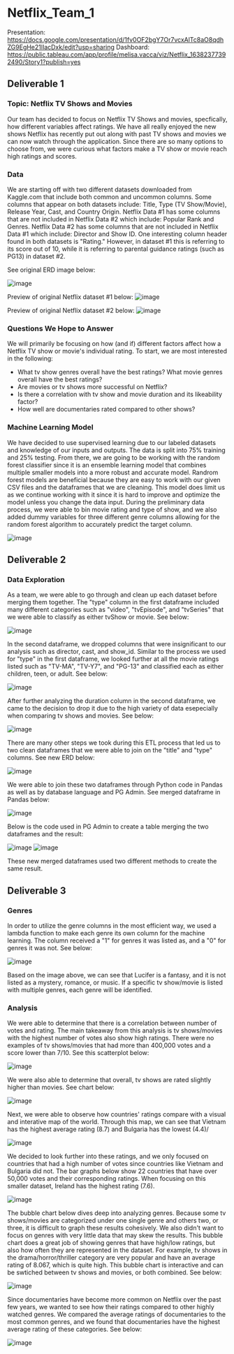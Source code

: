 # Netflix_Team_1 

Presentation: https://docs.google.com/presentation/d/1fv0OF2bgY7Or7vcxAlTc8aO8qdhZG9EgHe21lIacDxk/edit?usp=sharing
Dashboard: https://public.tableau.com/app/profile/melisa.vacca/viz/Netflix_16382377392490/Story1?publish=yes

## Deliverable 1

### Topic: Netflix TV Shows and Movies
Our team has decided to focus on Netflix TV Shows and movies, specfically, how different variables affect ratings.  We have all really enjoyed the new shows Netflix has recently put out along with past TV shows and movies we can now watch through the application.  Since there are so many options to choose from, we were curious what factors make a TV show or movie reach high ratings and scores.  

### Data
We are starting off with two different datasets downloaded from Kaggle.com that include both common and uncommon columns.  Some columns that appear on both datasets include: Title, Type (TV Show/Movie), Release Year, Cast, and Country Origin.  Netflix Data #1 has some columns that are not included in Netflix Data #2 which include: Popular Rank and Genres.  Netflix Data #2 has some columns that are not included in Netflix Data #1 which include: Director and Show ID.  One interesting column header found in both datasets is "Rating."  However, in dataset #1 this is referring to its score out of 10, while it is referring to parental guidance ratings (such as PG13) in dataset #2.  

See  original ERD image below:

![image](https://user-images.githubusercontent.com/64279232/140628398-59b659df-ba62-499c-9745-ba3b532f7f9f.png)

Preview of original Netflix dataset #1 below:
![image](https://user-images.githubusercontent.com/64279232/140628580-d81c9e31-1353-455f-b672-c49be421b366.png)

Preview of original Netflix dataset #2 below:
![image](https://user-images.githubusercontent.com/64279232/140628670-22d7736a-491c-4e4b-80e4-9672009c5220.png)


### Questions We Hope to Answer
We will primarily be focusing on how (and if) different factors affect how a Netflix TV show or movie's individual rating. To start, we are most interested in the following:
- What tv show genres overall have the best ratings?  What movie genres overall have the best ratings?
- Are movies or tv shows more successful on Netflix?
- Is there a correlation with tv show and movie duration and its likeability factor? 
- How well are documentaries rated compared to other shows?

### Machine Learning Model
 
We have decided to use supervised learning due to our labeled datasets and knowledge of our inputs and outputs.  The data is split into 75% training and 25% testing.  From there, we are going to be working with the random forest classifier since it is an ensemble learning model that combines multiple smaller models into a more robust and accurate model. Randrom forest models are beneficial because they are easy to work with our given CSV files and the dataframes that we are cleaning. This model does limit us as we continue working with it since it is hard to improve and optimize the model unless you change the data input.  During the preliminary data process, we were able to bin movie rating and type of show, and we also added dummy variables for three different genre columns allowing for the random forest algorithm to accurately predict the target column. 

![image](https://user-images.githubusercontent.com/64279232/143799144-6e6a64d1-232d-4a28-abfc-9f53a6a17f07.png)

## Deliverable 2

### Data Exploration

As a team, we were able to go through and clean up each dataset before merging them together.  The "type" column in the first dataframe included many different categories such as "video", "tvEpisode", and "tvSeries" that we were able to classify as either tvShow or movie. See below:

![image](https://user-images.githubusercontent.com/64279232/142741814-5ab5bff8-fb9a-4db6-853d-6574b3f9eef9.png)

In the second dataframe, we dropped columns that were insignificant to our analysis such as director, cast, and show_id.  Similar to the process we used for "type" in the first dataframe, we looked further at all the movie ratings listed such as "TV-MA", "TV-Y7", and "PG-13" and classified each as either children, teen, or adult. See below:

![image](https://user-images.githubusercontent.com/64279232/142741836-dcc4d37e-843c-443a-86b3-6d6df1110d04.png)

After further analyzing the duration column in the second dataframe, we came to the decision to drop it due to the high variety of data esepecially when comparing tv shows and movies.  See below:

![image](https://user-images.githubusercontent.com/64279232/142741856-7e80c022-e222-4675-8492-6b9ebfcfd7ed.png)

There are many other steps we took during this ETL process that led us to two clean dataframes that we were able to join on the "title" and "type" columns.  See new ERD below:

![image](https://user-images.githubusercontent.com/64279232/142741912-bcd9687b-c879-4f6f-be1c-720c1063c7de.png)

We were able to join these two dataframes through Python code in Pandas as well as by database language and PG Admin.  See merged dataframe in Pandas below:

![image](https://user-images.githubusercontent.com/64279232/142741974-6949dd22-ae8a-4d87-9e1c-ef9cbb1bab4a.png)

Below is the code used in PG Admin to create a table merging the two dataframes and the result:

![image](https://user-images.githubusercontent.com/64279232/142741992-dc63ea0f-7c3a-42fb-b835-618b5cec3733.png)
![image](https://user-images.githubusercontent.com/64279232/142742001-5f0908ab-ce88-4526-b163-4c751dcb3ce1.png)

These new merged dataframes used two different methods to create the same result.  


## Deliverable 3

### Genres
In order to utilize the genre columns in the most efficient way, we used a lambda function to make each genre its own column for the machine learning.  The column received a "1" for genres it was listed as, and a "0" for genres it was not.  See below:

![image](https://user-images.githubusercontent.com/64279232/143794591-b16396db-09e6-4cb2-bfb1-7f999a422097.png)

Based on the image above, we can see that Lucifer is a fantasy, and it is not listed as a mystery, romance, or music.  If a specific tv show/movie is listed with multiple genres, each genre will be identified. 


### Analysis

We were able to determine that there is a correlation between number of votes and rating.  The main takeaway from this analysis is tv shows/movies with the highest number of votes also show high ratings.  There were no examples of tv shows/movies that had more than 400,000 votes and a score lower than 7/10.  See this scatterplot below:

![image](https://user-images.githubusercontent.com/64279232/144324793-cd652711-1946-425b-a91b-810139895ece.png)

We were also able to determine that overall, tv shows are rated slightly higher than movies.  See chart below:

![image](https://user-images.githubusercontent.com/64279232/144324861-85bf5c83-a992-4b0b-8c41-22267b87818c.png)

Next, we were able to observe how countries' ratings compare with a visual and interative map of the world. Through this map, we can see that Vietnam has the highest average rating (8.7) and Bulgaria has the lowest (4.4)/

![image](https://user-images.githubusercontent.com/64279232/144325062-51d98eb6-9dd2-41b1-a885-2cdc5eeac443.png)

We decided to look further into these ratings, and we only focused on countries that had a high number of votes since countries like Vietnam and Bulgaria did not.  The bar graphs below show 22 countries that have over 50,000 votes and their corresponding ratings.  When focusing on this smaller dataset, Ireland has the highest rating (7.6).

![image](https://user-images.githubusercontent.com/64279232/144325706-1e11c6d6-adaf-4c8a-8a2d-c6c1b7872b77.png)


The bubble chart below dives deep into analyzing genres.  Because some tv shows/movies are categorized under one single genre and others two, or three, it is difficult to graph these results cohesively.  We also didn't want to focus on genres with very little data that may skew the results.  This bubble chart does a great job of showing genres that have high/low ratings, but also how often they are represented in the dataset.  For example, tv shows in the drama/horror/thriller category are very popular and have an average rating of 8.067, which is quite high.  This bubble chart is interactive and can be swtiched between tv shows and movies, or both combined. See below:

![image](https://user-images.githubusercontent.com/64279232/144325873-7ed133bf-c05b-4c2f-b5db-b86ccd632d2f.png)


Since documentaries have become more common on Netflix over the past few years, we wanted to see how their ratings compared to other highly watched genres.  We compared the average ratings of documentaries to the most common genres, and we found that documentaries have the highest average rating of these categories.  See below:

![image](https://user-images.githubusercontent.com/64279232/144326027-ffcaca6c-4e84-4854-b8d2-d6cbb96084b3.png)





